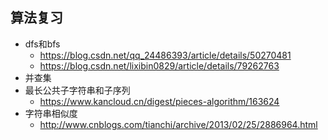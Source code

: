 ## 算法复习

- dfs和bfs
  - https://blog.csdn.net/qq_24486393/article/details/50270481
  - https://blog.csdn.net/lixibin0829/article/details/79262763
- 并查集
- 最长公共子字符串和子序列
  - https://www.kancloud.cn/digest/pieces-algorithm/163624
- 字符串相似度
  - http://www.cnblogs.com/tianchi/archive/2013/02/25/2886964.html